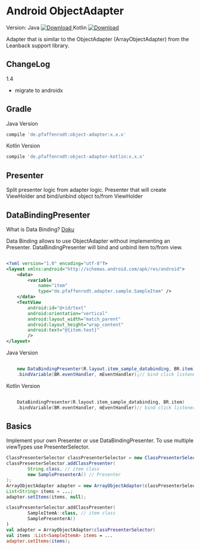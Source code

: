 Android ObjectAdapter
=====================
Version: 
Java [ ![Download](https://api.bintray.com/packages/pfaffenrodt/maven/android-object-adapter/images/download.svg) ](https://bintray.com/pfaffenrodt/maven/android-object-adapter/_latestVersion)
Kotlin [ ![Download](https://api.bintray.com/packages/pfaffenrodt/maven/android-kotlin-object-adapter/images/download.svg) ](https://bintray.com/pfaffenrodt/maven/android-kotlin-object-adapter/_latestVersion)

Adapter that is similar to the ObjectAdapter (ArrayObjectAdapter) from the Leanback support library.

## ChangeLog

1.4
   - migrate to androidx


## Gradle
Java Version
```gradle
compile 'de.pfaffenrodt:object-adapter:x.x.x'
```

Kotlin Version
```gradle
compile 'de.pfaffenrodt:object-adapter-kotlin:x.x.x'
```


## Presenter
Split presenter logic from adapter logic.
Presenter that will create ViewHolder and bind/unbind object to/from ViewHolder

## DataBindingPresenter
What is Data Binding? [Doku](https://developer.android.com/topic/libraries/data-binding/index.html)

Data Binding allows to use ObjectAdapter without implementing an Presenter.
DataBindingPresenter will bind and unbind item to/from view.

```xml

<?xml version="1.0" encoding="utf-8"?>
<layout xmlns:android="http://schemas.android.com/apk/res/android">
    <data>
        <variable
            name="item"
            type="de.pfaffenrodt.adapter.sample.SampleItem" />
    </data>
    <TextView
        android:id="@+id/text"
        android:orientation="vertical"
        android:layout_width="match_parent"
        android:layout_height="wrap_content"
        android:text="@{item.text}"
        />
</layout>

```

Java Version
```java

    new DataBindingPresenter(R.layout.item_sample_databinding, BR.item)
    .bindVariable(BR.eventHandler, mEventHandler);// bind click listener

```

Kotlin Version
```kotlin

    DataBindingPresenter(R.layout.item_sample_databinding, BR.item)
    .bindVariable(BR.eventHandler, mEventHandler)// bind click listener

```

## Basics
Implement your own Presenter or use DataBindingPresenter.
To use multiple viewTypes use PresenterSelector. 

```java
ClassPresenterSelector classPresenterSelector = new ClassPresenterSelector();
classPresenterSelector.addClassPresenter(
        String.class, // item class 
        new SamplePresenterA() // Presenter
);
ArrayObjectAdapter adapter = new ArrayObjectAdapter(classPresenterSelector);
List<String> items = ...;
adapter.setItems(items, null);

```

```kotlin
classPresenterSelector.addClassPresenter(
        SampleItemA::class, // item class 
        SamplePresenterA()
)
val adapter = ArrayObjectAdapter(classPresenterSelector)
val items :List<SampleItemA> items = ...
adapter.setItems(items);

```